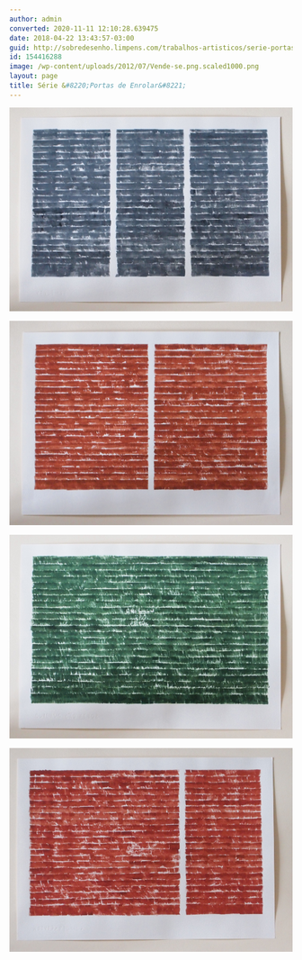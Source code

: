 ```yaml
---
author: admin
converted: 2020-11-11 12:10:28.639475
date: 2018-04-22 13:43:57-03:00
guid: http://sobredesenho.limpens.com/trabalhos-artisticos/serie-portas-de-enrolar/
id: 154416288
image: /wp-content/uploads/2012/07/Vende-se.png.scaled1000.png
layout: page
title: Série &#8220;Portas de Enrolar&#8221;
---
```


![](Vende-se.png.scaled1000.png "“Vende-se” Têmpera e punção de alfabeto sobre papel, 30 x 42 cm, 2013 a 2016")

![](Ferrugem.png.scaled1000.png "Têmpera e punção de alfabeto sobre papel, 30 x 42 cm, 2013 a 2016")

![](Cuidado_cao_feroz.png.scaled1000.png "“Cuidado Cão Feroz” Têmpera e punção de alfabeto sobre papel, 30 x 42 cm, 2013 a 2016")

![](Aberto_Fechado.png.scaled1000.png "“Aberto / Fechado” Têmpera e punção de alfabeto sobre papel, 30 x 42 cm, 2013 a 2016")

